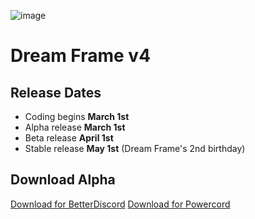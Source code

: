 ![image](https://camo.githubusercontent.com/76e9774e377f98e5848f492294f1a27011ebb538/68747470733a2f2f692e696d6775722e636f6d2f65377a757941692e706e67)
# Dream Frame v4
## Release Dates
 - Coding begins **March 1st**
 - Alpha release **March 1st**
 - Beta release **April 1st**
 - Stable release **May 1st** (Dream Frame's 2nd birthday)
## Download Alpha
[Download for BetterDiscord](https://github.com/dream-frame/Dream-Frame/blob/master/v4/download/DreamFrameAlpha.theme.css)
[Download for Powercord](https://github.com/dream-frame/Dream-Frame/raw/master/v4/download/Dream%20Frame%20v4%20Alpha.zip)
